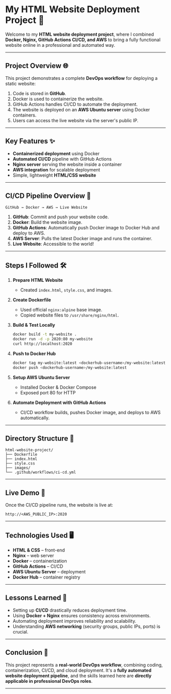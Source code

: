 # My HTML Website Deployment Project 🚀

Welcome to my **HTML website deployment project**, where I combined **Docker, Nginx, GitHub Actions CI/CD, and AWS** to bring a fully functional website online in a professional and automated way.

---

## Project Overview 🌐

This project demonstrates a complete **DevOps workflow** for deploying a static website:

1. Code is stored in **GitHub**.
2. Docker is used to containerize the website.
3. GitHub Actions handles CI/CD to automate the deployment.
4. The website is deployed on an **AWS Ubuntu server** using Docker containers.
5. Users can access the live website via the server's public IP.

---

## Key Features ✨

- **Containerized deployment** using Docker  
- **Automated CI/CD** pipeline with GitHub Actions  
- **Nginx server** serving the website inside a container  
- **AWS integration** for scalable deployment  
- Simple, lightweight **HTML/CSS website**  

---

## CI/CD Pipeline Overview 🔄

```text
GitHub → Docker → AWS → Live Website
````

1. **GitHub**: Commit and push your website code.
2. **Docker**: Build the website image.
3. **GitHub Actions**: Automatically push Docker image to Docker Hub and deploy to AWS.
4. **AWS Server**: Pulls the latest Docker image and runs the container.
5. **Live Website**: Accessible to the world!

---

## Steps I Followed 🛠️

1. **Prepare HTML Website**

   * Created `index.html`, `style.css`, and images.

2. **Create Dockerfile**

   * Used official `nginx:alpine` base image.
   * Copied website files to `/usr/share/nginx/html`.

3. **Build & Test Locally**

   ```bash
   docker build -t my-website .
   docker run -d -p 2020:80 my-website
   curl http://localhost:2020
   ```

4. **Push to Docker Hub**

   ```bash
   docker tag my-website:latest <dockerhub-username>/my-website:latest
   docker push <dockerhub-username>/my-website:latest
   ```

5. **Setup AWS Ubuntu Server**

   * Installed Docker & Docker Compose
   * Exposed port 80 for HTTP

6. **Automate Deployment with GitHub Actions**

   * CI/CD workflow builds, pushes Docker image, and deploys to AWS automatically.

---

## Directory Structure 📂

```
html-website-project/
├── Dockerfile
├── index.html
├── style.css
├── images/
└── .github/workflows/ci-cd.yml
```

---

## Live Demo 🔗

Once the CI/CD pipeline runs, the website is live at:

```
http://<AWS_PUBLIC_IP>:2020
```

---

## Technologies Used 🖥️

* **HTML & CSS** – front-end
* **Nginx** – web server
* **Docker** – containerization
* **GitHub Actions** – CI/CD
* **AWS Ubuntu Server** – deployment
* **Docker Hub** – container registry

---

## Lessons Learned 🎯

* Setting up **CI/CD** drastically reduces deployment time.
* Using **Docker + Nginx** ensures consistency across environments.
* Automating deployment improves reliability and scalability.
* Understanding **AWS networking** (security groups, public IPs, ports) is crucial.

---


## Conclusion 🏁

This project represents a **real-world DevOps workflow**, combining coding, containerization, CI/CD, and cloud deployment. It's a **fully automated website deployment pipeline**, and the skills learned here are **directly applicable in professional DevOps roles**.

---



